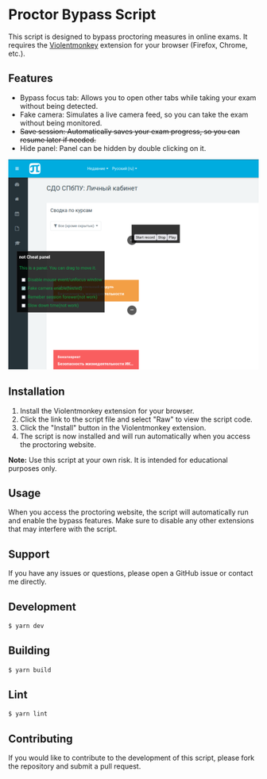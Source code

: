 # Proctor Bypass Script

This script is designed to bypass proctoring measures in online exams. It requires the [Violentmonkey](https://violentmonkey.github.io/) extension for your browser (Firefox, Chrome, etc.).

## Features
- Bypass focus tab: Allows you to open other tabs while taking your exam without being detected.
- Fake camera: Simulates a live camera feed, so you can take the exam without being monitored.
- ~~Save session: Automatically saves your exam progress, so you can resume later if needed.~~
- Hide panel: Panel can be hidden by double clicking on it.

![Example](.example/p.png "Main menu")

## Installation
1. Install the Violentmonkey extension for your browser.
2. Click the link to the script file and select "Raw" to view the script code.
3. Click the "Install" button in the Violentmonkey extension.
4. The script is now installed and will run automatically when you access the proctoring website.

**Note:** Use this script at your own risk. It is intended for educational purposes only.

## Usage
When you access the proctoring website, the script will automatically run and enable the bypass features. Make sure to disable any other extensions that may interfere with the script.

## Support
If you have any issues or questions, please open a GitHub issue or contact me directly.

## Development

``` sh
$ yarn dev
```

## Building

```sh
$ yarn build
```

## Lint

``` sh
$ yarn lint
```

## Contributing
If you would like to contribute to the development of this script, please fork the repository and submit a pull request.

